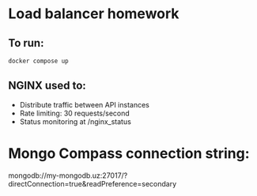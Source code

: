 # Load balancer homework

## To run:

```bash
docker compose up
```

## NGINX used to:

- Distribute traffic between API instances
- Rate limiting: 30 requests/second
- Status monitoring at /nginx_status


# Mongo Compass connection string:
mongodb://my-mongodb.uz:27017/?directConnection=true&readPreference=secondary
